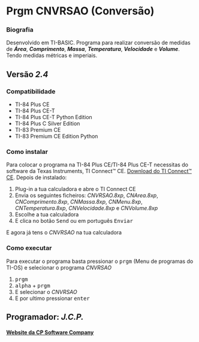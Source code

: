 <h1>Prgm CNVRSAO (Conversão)</h1>

<h3>Biografia</h3>

<p>Desenvolvido em TI-BASIC. Programa para realizar conversão de medidas de <strong><em>Área</em></strong>, <strong><em>Comprimento</em></strong>, <strong><em>Massa</em></strong>, <strong><em>Temperatura</em></strong>, <strong><em>Velocidade</em></strong> e <strong><em>Volume</em></strong>. Tendo medidas métricas e imperiais.</p>

<h2>Versão <em><strong>2.4</strong></em></h2>

<h3>Compatibilidade</h3>

<ul>

 <li>TI-84 Plus CE</li>

  <li>TI-84 Plus CE-T</li>

   <li>TI-84 Plus CE-T Python Edition</li>

 <li>TI-84 Plus C Silver Edition</li>

 <li>TI-83 Premium CE</li>

 <li>TI-83 Premium CE Edition Python</li>

 </ul>

<h3>Como instalar</h3>

<p>Para colocar o programa na TI-84 Plus CE/TI-84 Plus CE-T necessitas do software da Texas Instruments, TI Connect™ CE. <a href="https://education.ti.com/pt/produtos/computer-software/ti-connect-ce-sw"> Download do TI Connect™ CE</a>. Depois de instalado:

<ol>

  <li>Plug-in a tua calculadora e abre o TI Connect CE</li>

  <li>Envia os seguintes ficheiros: <em>CNVRSAO.8xp</em>, <em>CNArea.8xp</em>, <em>CNComprimento.8xp</em>, <em>CNMassa.8xp</em>, <em>CNMenu.8xp</em>, <em>CNTemperatura.8xp</em>, <em>CNVelocidade.8xp</em> e <em>CNVolume.8xp</em></li>

  <li>Escolhe a tua calculadora</li>

  <li>E clica no botão <kbd>Send</kbd> ou em português <kbd>Enviar</kbd></li>

 </ol>

<p> E agora já tens o <em>CNVRSAO</em> na tua calculadora</p>

<h3>Como executar</h3>

<p> Para executar o programa basta pressionar o <kbd>prgm</kbd> (Menu de programas do TI-OS) e selecionar o programa <em>CNVRSAO</em></p>

<ol>

 <li><kbd>prgm</kbd></li>

 <li><kbd>alpha</kbd> + <kbd>prgm</kbd></li>

<li>E selecionar o <em>CNVRSAO</em></li>

<li>E por ultimo pressionar <kbd>enter</kbd></li>

 </ol>

<h2>Programador: <strong><em>J.C.P.</em></strong></h2>

<h4><a href="http://cpsoftwarecompany.epizy.com">Website da CP Software Company</a></h4>
